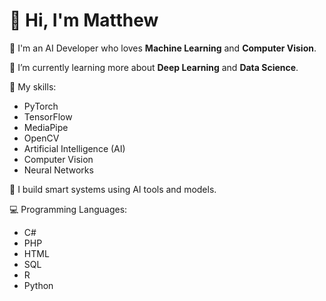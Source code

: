 # 👋 Hi, I'm Matthew

🎯 I'm an AI Developer who loves **Machine Learning** and **Computer Vision**.

🌱 I’m currently learning more about **Deep Learning** and **Data Science**.

🧠 My skills:
- PyTorch
- TensorFlow
- MediaPipe
- OpenCV
- Artificial Intelligence (AI)
- Computer Vision
- Neural Networks

🚀 I build smart systems using AI tools and models.

💻 Programming Languages:
- C#
- PHP
- HTML
- SQL
- R
- Python
